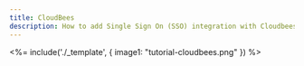 ```yaml
---
title: CloudBees
description: How to add Single Sign On (SSO) integration with Cloudbees.
---
```

<%= include('./_template', {
  image1: "tutorial-cloudbees.png"
}) %>
